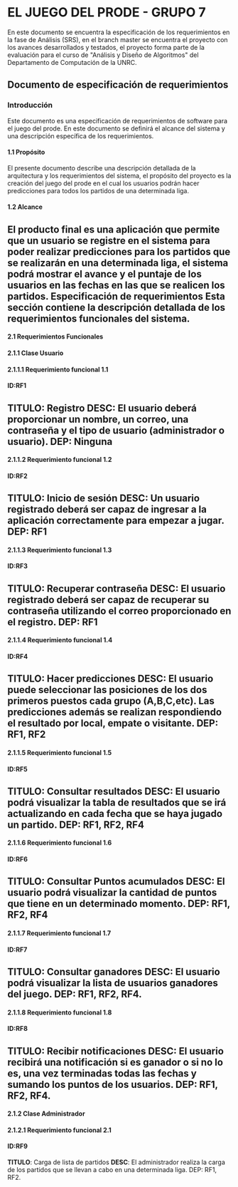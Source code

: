 EL JUEGO DEL PRODE - GRUPO 7
================

En este documento se encuentra la especificación de los requerimientos en la fase de Análisis (SRS),
en el branch master se encuentra el proyecto con los avances desarrollados y testados, el proyecto forma parte de la evaluación para el curso de "Análisis y Diseño de Algoritmos" del Departamento de Computación de la UNRC.

Documento de especificación de requerimientos
---------------
### Introducción
Este documento es una especificación de requerimientos de software para el juego del prode. En este documento se definirá el alcance del sistema y una descripción específica de los requerimientos.

#### 1.1 Propósito
El presente documento describe una descripción detallada de la arquitectura y los requerimientos del sistema, el propósito del proyecto es la creación del juego del prode en el cual los usuarios podrán hacer predicciones para todos los partidos de una determinada liga.

#### 1.2 Alcance
El producto final es una aplicación que permite que un usuario se registre en el sistema para poder realizar predicciones para los partidos que se realizarán en una determinada liga, el sistema podrá mostrar el avance y el puntaje de los usuarios en las fechas en las que se realicen los partidos.
Especificación de requerimientos
Esta sección contiene la descripción detallada de los requerimientos funcionales del sistema.
---------------
#### 2.1    Requerimientos Funcionales
#### 2.1.1 Clase Usuario
#### 2.1.1.1 Requerimiento funcional 1.1

#### ID:RF1
**TITULO**: Registro
**DESC**: El usuario deberá proporcionar un nombre, un correo, una contraseña y el tipo de usuario (administrador o usuario).
**DEP**: Ninguna
---------------

#### 2.1.1.2 Requerimiento funcional 1.2

#### ID:RF2
**TITULO**: Inicio de sesión
**DESC**: Un usuario registrado deberá ser capaz de ingresar a la aplicación correctamente para empezar a jugar.
**DEP**: RF1
---------------
#### 2.1.1.3 Requerimiento funcional 1.3

#### ID:RF3
**TITULO**: Recuperar contraseña
**DESC**: El usuario registrado deberá ser capaz de recuperar su contraseña utilizando el correo proporcionado en el registro.
**DEP**: RF1
---------------
#### 2.1.1.4 Requerimiento funcional 1.4

#### ID:RF4
**TITULO**: Hacer predicciones
**DESC**: El usuario puede seleccionar las posiciones de los dos primeros puestos cada grupo (A,B,C,etc). Las predicciones además se realizan respondiendo el resultado por local, empate o visitante.
**DEP**: RF1, RF2
---------------
#### 2.1.1.5 Requerimiento funcional 1.5

#### ID:RF5
**TITULO**: Consultar resultados
**DESC**: El usuario podrá visualizar la tabla de resultados que se irá actualizando en cada fecha que se haya jugado un partido.
**DEP**: RF1, RF2, RF4
---------------
#### 2.1.1.6 Requerimiento funcional 1.6

#### ID:RF6
**TITULO**: Consultar Puntos acumulados
**DESC**: El usuario podrá visualizar la cantidad de puntos que tiene en un determinado momento.
**DEP**: RF1, RF2, RF4
---------------
#### 2.1.1.7 Requerimiento funcional 1.7

#### ID:RF7
**TITULO**: Consultar ganadores
**DESC**: El usuario podrá visualizar la lista de usuarios ganadores del juego.
**DEP**: RF1, RF2, RF4.
---------------
#### 2.1.1.8 Requerimiento funcional 1.8

#### ID:RF8
**TITULO**: Recibir notificaciones
**DESC**: El usuario recibirá una notificación si es ganador o si no lo es, una vez terminadas todas las fechas y sumando los puntos de los usuarios.
**DEP**: RF1, RF2, RF4.
---------------
#### 2.1.2 Clase Administrador

#### 2.1.2.1 Requerimiento funcional 2.1

#### ID:RF9
**TITULO**: Carga de lista de partidos
**DESC**: El administrador realiza la carga de los partidos que se llevan a cabo en una determinada liga.
DEP: RF1, RF2.
